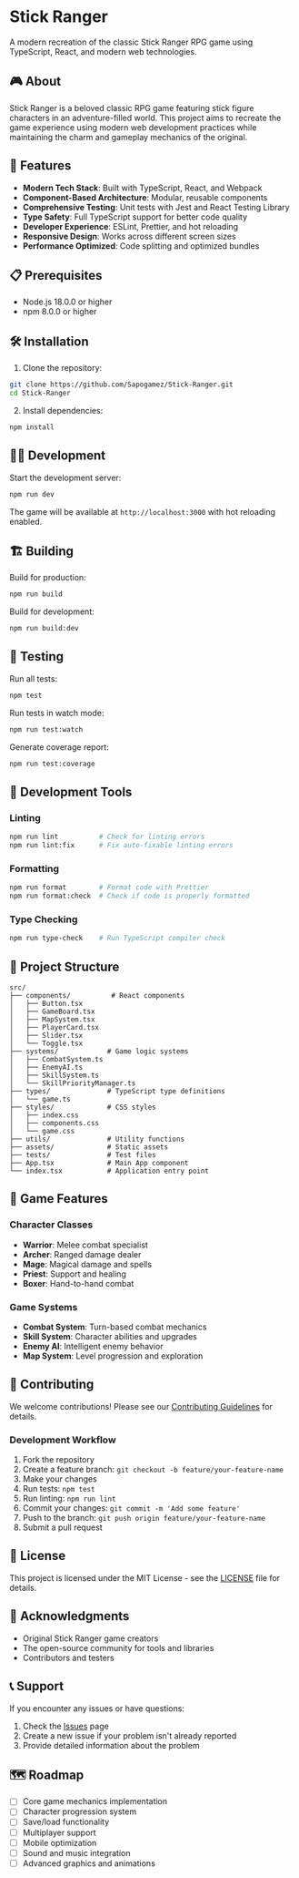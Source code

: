 # Stick Ranger

A modern recreation of the classic Stick Ranger RPG game using TypeScript, React, and modern web technologies.

## 🎮 About

Stick Ranger is a beloved classic RPG game featuring stick figure characters in an adventure-filled world. This project aims to recreate the game experience using modern web development practices while maintaining the charm and gameplay mechanics of the original.

## 🚀 Features

- **Modern Tech Stack**: Built with TypeScript, React, and Webpack
- **Component-Based Architecture**: Modular, reusable components
- **Comprehensive Testing**: Unit tests with Jest and React Testing Library
- **Type Safety**: Full TypeScript support for better code quality
- **Developer Experience**: ESLint, Prettier, and hot reloading
- **Responsive Design**: Works across different screen sizes
- **Performance Optimized**: Code splitting and optimized bundles

## 📋 Prerequisites

- Node.js 18.0.0 or higher
- npm 8.0.0 or higher

## 🛠️ Installation

1. Clone the repository:
```bash
git clone https://github.com/Sapogamez/Stick-Ranger.git
cd Stick-Ranger
```

2. Install dependencies:
```bash
npm install
```

## 🏃‍♂️ Development

Start the development server:
```bash
npm run dev
```

The game will be available at `http://localhost:3000` with hot reloading enabled.

## 🏗️ Building

Build for production:
```bash
npm run build
```

Build for development:
```bash
npm run build:dev
```

## 🧪 Testing

Run all tests:
```bash
npm test
```

Run tests in watch mode:
```bash
npm run test:watch
```

Generate coverage report:
```bash
npm run test:coverage
```

## 🔧 Development Tools

### Linting
```bash
npm run lint          # Check for linting errors
npm run lint:fix      # Fix auto-fixable linting errors
```

### Formatting
```bash
npm run format        # Format code with Prettier
npm run format:check  # Check if code is properly formatted
```

### Type Checking
```bash
npm run type-check    # Run TypeScript compiler check
```

## 📁 Project Structure

```
src/
├── components/          # React components
│   ├── Button.tsx
│   ├── GameBoard.tsx
│   ├── MapSystem.tsx
│   ├── PlayerCard.tsx
│   ├── Slider.tsx
│   └── Toggle.tsx
├── systems/            # Game logic systems
│   ├── CombatSystem.ts
│   ├── EnemyAI.ts
│   ├── SkillSystem.ts
│   └── SkillPriorityManager.ts
├── types/              # TypeScript type definitions
│   └── game.ts
├── styles/             # CSS styles
│   ├── index.css
│   ├── components.css
│   └── game.css
├── utils/              # Utility functions
├── assets/             # Static assets
├── tests/              # Test files
├── App.tsx             # Main App component
└── index.tsx           # Application entry point
```

## 🎯 Game Features

### Character Classes
- **Warrior**: Melee combat specialist
- **Archer**: Ranged damage dealer
- **Mage**: Magical damage and spells
- **Priest**: Support and healing
- **Boxer**: Hand-to-hand combat

### Game Systems
- **Combat System**: Turn-based combat mechanics
- **Skill System**: Character abilities and upgrades
- **Enemy AI**: Intelligent enemy behavior
- **Map System**: Level progression and exploration

## 🤝 Contributing

We welcome contributions! Please see our [Contributing Guidelines](CONTRIBUTING.md) for details.

### Development Workflow

1. Fork the repository
2. Create a feature branch: `git checkout -b feature/your-feature-name`
3. Make your changes
4. Run tests: `npm test`
5. Run linting: `npm run lint`
6. Commit your changes: `git commit -m 'Add some feature'`
7. Push to the branch: `git push origin feature/your-feature-name`
8. Submit a pull request

## 📄 License

This project is licensed under the MIT License - see the [LICENSE](LICENSE) file for details.

## 🙏 Acknowledgments

- Original Stick Ranger game creators
- The open-source community for tools and libraries
- Contributors and testers

## 📞 Support

If you encounter any issues or have questions:

1. Check the [Issues](https://github.com/Sapogamez/Stick-Ranger/issues) page
2. Create a new issue if your problem isn't already reported
3. Provide detailed information about the problem

## 🗺️ Roadmap

- [ ] Core game mechanics implementation
- [ ] Character progression system
- [ ] Save/load functionality
- [ ] Multiplayer support
- [ ] Mobile optimization
- [ ] Sound and music integration
- [ ] Advanced graphics and animations
